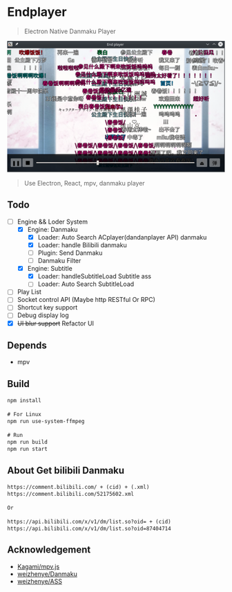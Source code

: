 Endplayer
=====

> Electron Native Danmaku Player

![Endplayer](screenshot/endplayer.png)

> Use Electron, React, mpv, danmaku player

## Todo
- [ ] Engine && Loder System
  - [x] Engine: Danmaku
    - [x] Loader: Auto Search ACplayer(dandanplayer API) danmaku
    - [x] Loader: handle Bilibili danmaku
    - [ ] Plugin: Send Danmaku
    - [ ] Danmaku Filter
  - [x] Engine: Subtitle
    - [x] Loader: handleSubtitleLoad Subtitle ass
    - [ ] Loader: Auto Search SubtitleLoad
- [ ] Play List
- [ ] Socket control API (Maybe http RESTful Or RPC)
- [ ] Shortcut key support
- [ ] Debug display log
- [x] ~~UI blur support~~ Refactor UI

## Depends
- mpv

## Build
```
npm install

# For Linux
npm run use-system-ffmpeg

# Run
npm run build
npm run start
```

## About Get bilibili Danmaku

```
https://comment.bilibili.com/ + (cid) + (.xml)
https://comment.bilibili.com/52175602.xml

Or

https://api.bilibili.com/x/v1/dm/list.so?oid= + (cid)
https://api.bilibili.com/x/v1/dm/list.so?oid=87404714
```

## Acknowledgement
- [Kagami/mpv.js](https://github.com/Kagami/mpv.js)
- [weizhenye/Danmaku](https://github.com/weizhenye/Danmaku)
- [weizhenye/ASS](https://github.com/weizhenye/ASS)


